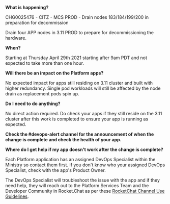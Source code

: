 
**What is happening?**

CHG0025476 - CITZ - MCS PROD - Drain nodes 183/184/199/200 in preparation for decommission

Drain four APP nodes in 3.11 PROD to prepare for decommissioning the hardware.

**When?**

Starting at Thursday April 29th 2021 starting after 9am PDT and not expected to take more than one hour.

**Will there be an impact on the Platform apps?**

No expected impact for apps still residing on 3.11 cluster and built with higher redundancy. Single pod workloads will still be affected by the node drain as replacement pods spin up.


**Do I need to do anything?**

No direct action required. Do check your apps if they still reside on the 3.11 cluster after this work is completed to ensure your app is running as expected.

**Check the #devops-alert channel for the announcement of when the change is complete and check the health of your app.**

**Where do I get help if my app doesn't work after the change is complete?**

Each Platform application has an assigned DevOps Specialist within the Ministry so contact them first. If you don't know who your assigned DevOps Specialist, check with the app's Product Owner.

The DevOps Specialist will troubleshoot the issue with the app and if they need help, they will reach out to the Platform Services Team and the Developer Community in Rocket.Chat as per these [RocketChat Channel Use Guidelines](
https://developer.gov.bc.ca/Getting-human-support-for-issues-not-covered-by-devops-requests).
